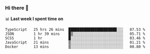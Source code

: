 ### Hi there 👋

<!--
**DBvc/DBvc** is a ✨ _special_ ✨ repository because its `README.md` (this file) appears on your GitHub profile.

Here are some ideas to get you started:

- 🔭 I’m currently working on ...
- 🌱 I’m currently learning ...
- 👯 I’m looking to collaborate on ...
- 🤔 I’m looking for help with ...
- 💬 Ask me about ...
- 📫 How to reach me: ...
- 😄 Pronouns: ...
- ⚡ Fun fact: ...
-->

📊 **Last week I spent time on**
<!--START_SECTION:waka-->
```text
TypeScript   25 hrs 26 mins  ██████████████████████░░░   87.53 % 
JSON         1 hr 39 mins    █▒░░░░░░░░░░░░░░░░░░░░░░░   05.71 % 
SCSS         1 hr            █░░░░░░░░░░░░░░░░░░░░░░░░   03.46 % 
JavaScript   21 mins         ▒░░░░░░░░░░░░░░░░░░░░░░░░   01.21 % 
Docker       13 mins         ▒░░░░░░░░░░░░░░░░░░░░░░░░   00.80 % 
```
<!--END_SECTION:waka-->
